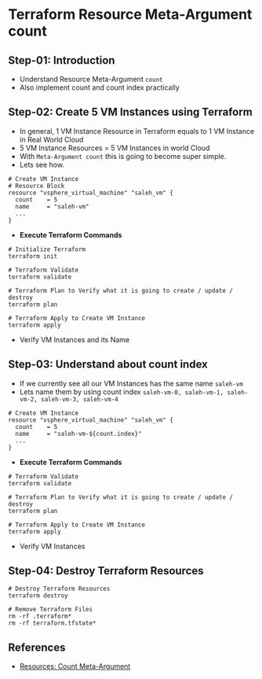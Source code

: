 # Terraform Resource Meta-Argument count

## Step-01: Introduction
- Understand Resource Meta-Argument `count`
- Also implement count and count index practically 

## Step-02: Create 5 VM Instances using Terraform
- In general, 1 VM Instance Resource in Terraform equals to 1 VM Instance in Real World Cloud
- 5 VM Instance Resources = 5 VM Instances in world Cloud
- With `Meta-Argument count` this is going to become super simple. 
- Lets see how. 
```t
# Create VM Instance
# Resource Block
resource "vsphere_virtual_machine" "saleh_vm" {
  count    = 5
  name     = "saleh-vm"
  ...
}
```
- **Execute Terraform Commands**
```t
# Initialize Terraform
terraform init

# Terraform Validate
terraform validate

# Terraform Plan to Verify what it is going to create / update / destroy
terraform plan

# Terraform Apply to Create VM Instance
terraform apply 
```
- Verify VM Instances and its Name


## Step-03: Understand about count index
- If we currently see all our VM Instances has the same name `saleh-vm`
- Lets name them by using count index `saleh-vm-0, saleh-vm-1, saleh-vm-2, saleh-vm-3, saleh-vm-4`
```t
# Create VM Instance
resource "vsphere_virtual_machine" "saleh_vm" {
  count    = 5
  name     = "saleh-vm-${count.index}"
  ...
}
```
- **Execute Terraform Commands**
```t
# Terraform Validate
terraform validate

# Terraform Plan to Verify what it is going to create / update / destroy
terraform plan

# Terraform Apply to Create VM Instance
terraform apply 
```
- Verify VM Instances

## Step-04: Destroy Terraform Resources
```t
# Destroy Terraform Resources
terraform destroy

# Remove Terraform Files
rm -rf .terraform*
rm -rf terraform.tfstate*
```

## References
- [Resources: Count Meta-Argument](https://www.terraform.io/docs/language/meta-arguments/count.html)